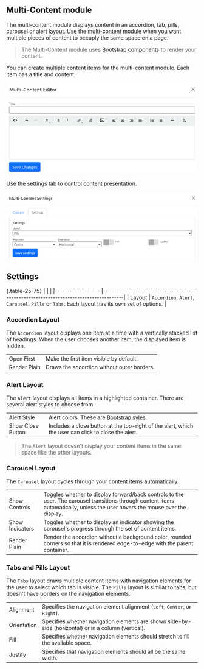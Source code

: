 ## Multi-Content module
The multi-content module displays content in an accordion, tab, pills, carousel or alert layout.  Use the multi-content module when you want multiple pieces of content to occuply the same space on a page.

> The Multi-Content module uses [Bootstrap components](https://getbootstrap.com/docs/5.0/components/accordion/) to render your content.

You can create multiple content items for the multi-content module.  Each item has a title and content.

![Editor](MultiContent-Editor.png)

Use the settings tab to control content presentation.

![Settings](MultiContent-Settings.png)

## Settings

{.table-25-75}
|                   |                                                                                      |
|-------------------|--------------------------------------------------------------------------------------|
| Layout            | `Accordion`, `Alert`, `Carousel`, `Pills` or `Tabs`.  Each layout has its own set of options. |


### Accordion Layout
The `Accordion` layout displays one item at a time with a vertically stacked list of headings.  When the user chooses another item, the displayed item is hidden.

|                   |                                                                                      |
|-------------------|--------------------------------------------------------------------------------------|
| Open First        | Make the first item visible by default.   |
| Render Plain      | Draws the accordion without outer borders. |

### Alert Layout
The `Alert` layout displays all items in a highlighted container.  There are several alert styles to choose from.

|                   |                                                                                      |
|-------------------|--------------------------------------------------------------------------------------|
| Alert Style       | Alert colors.  These are [Bootstrap syles](https://getbootstrap.com/docs/5.1/components/alerts/).   |
| Show Close Button | Includes a close button at the top-right of the alert, which the user can click to close the alert. |

> The `Alert` layout doesn't display your content items in the same space like the other layouts.

### Carousel Layout
The `Carousel` layout cycles through your content items automatically.

|                   |                                                                                      |
|-------------------|--------------------------------------------------------------------------------------|
| Show Controls     | Toggles whether to display forward/back controls to the user.  The carousel transitions through content items automatically, unless the user hovers the mouse over the display.   |
| Show Indicators   | Toggles whether to display an indicator showing the carousel's progress through the set of content items. |
| Render Plain      | Render the accordion without a background color, rounded corners so that it is rendered edge-to-edge with the parent container. |

### Tabs and Pills Layout
The `Tabs` layout draws multiple content items with navigation elements for the user to select which tab is visible. 
The `Pills` layout is similar to tabs, but doesn't have borders on the navigation elements.

|                   |                                                                                      |
|-------------------|--------------------------------------------------------------------------------------|
| Alignment         | Specifies the navigation element alignment (`Left`, `Center`, or `Right`).   |
| Orientation       | Specifies whether navigation elements are shown side-by-side (horizontal) or in a column (vertical). |
| Fill              | Specifies whether navigation elements should stretch to fill the available space. |
| Justify           | Specifies that navigation elements should all be the same width.  |
